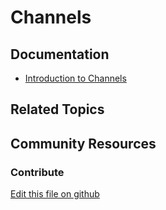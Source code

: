 # Channels

## Documentation

* [Introduction to Channels](https://learn.liferay.com/commerce/latest/en/starting-a-store/channels/introduction-to-channels.html)

## Related Topics

## Community Resources

### Contribute

[Edit this file on github](https://github.com/olafk/controlpanel-documentation-docs/blob/master/md/74en/com_liferay_commerce_channel_web_internal_portlet_CommerceChannelsPortlet/commerce_channels_edit_commerce_channel.md)
